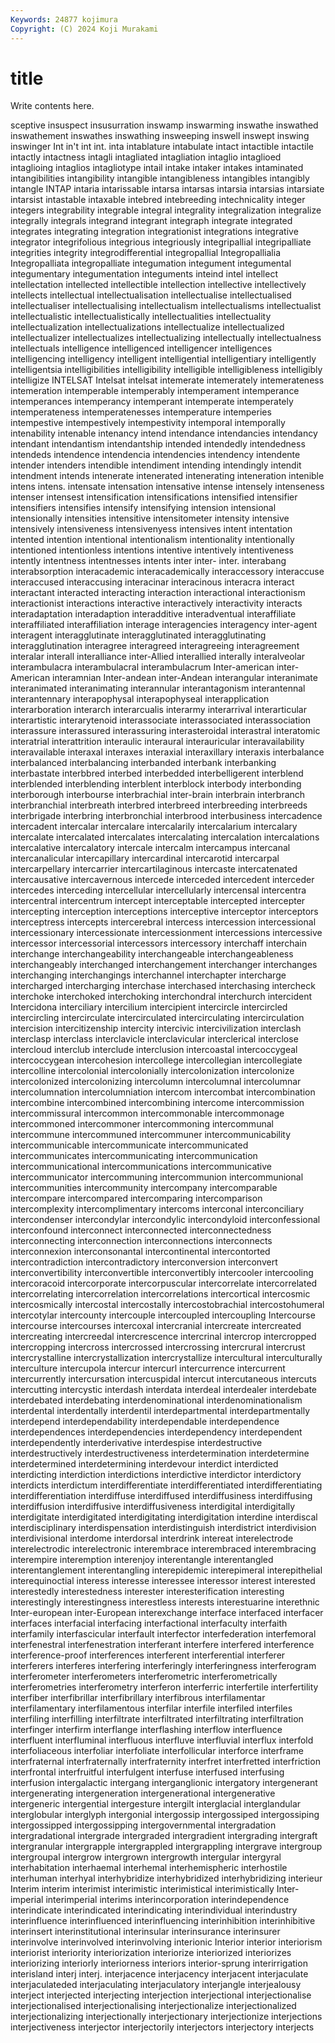 ```yaml
---
Keywords: 24877 kojimura
Copyright: (C) 2024 Koji Murakami
---
```


# title

Write contents here.



sceptive insuspect insusurration inswamp inswarming inswathe inswathed inswathement
inswathes inswathing insweeping inswell inswept inswing inswinger Int in't int
int. inta intablature intabulate intact intactible intactile intactly intactness intagli
intagliated intagliation intaglio intaglioed intaglioing intaglios intagliotype intail intake intaker
intakes intaminated intangibilities intangibility intangible intangibleness intangibles intangibly intangle INTAP
intaria intarissable intarsa intarsas intarsia intarsias intarsiate intarsist intastable intaxable
intebred intebreeding intechnicality integer integers integrability integrable integral integrality integralization
integralize integrally integrals integrand integrant integraph integrate integrated integrates integrating
integration integrationist integrations integrative integrator integrifolious integrious integriously integripallial integripalliate
integrities integrity integrodifferential integropallial Integropallialia Integropalliata integropalliate integumation integument integumental
integumentary integumentation integuments inteind intel intellect intellectation intellected intellectible intellection
intellective intellectively intellects intellectual intellectualisation intellectualise intellectualised intellectualiser intellectualising intellectualism
intellectualisms intellectualist intellectualistic intellectualistically intellectualities intellectuality intellectualization intellectualizations intellectualize intellectualized
intellectualizer intellectualizes intellectualizing intellectually intellectualness intellectuals intelligence intelligenced intelligencer intelligences
intelligencing intelligency intelligent intelligential intelligentiary intelligently intelligentsia intelligibilities intelligibility intelligible
intelligibleness intelligibly intelligize INTELSAT Intelsat intelsat intemerate intemerately intemerateness intemeration
intemperable intemperably intemperament intemperance intemperances intemperancy intemperant intemperate intemperately intemperateness
intemperatenesses intemperature intemperies intempestive intempestively intempestivity intemporal intemporally intenability intenable
intenancy intend intendance intendancies intendancy intendant intendantism intendantship intended intendedly
intendedness intendeds intendence intendencia intendencies intendency intendente intender intenders intendible
intendiment intending intendingly intendit intendment intends intenerate intenerated intenerating inteneration
intenible intens intens. intensate intensation intensative intense intensely intenseness intenser
intensest intensification intensifications intensified intensifier intensifiers intensifies intensify intensifying intension
intensional intensionally intensities intensitive intensitometer intensity intensive intensively intensiveness intensivenyess
intensives intent intentation intented intention intentional intentionalism intentionality intentionally intentioned
intentionless intentions intentive intentively intentiveness intently intentness intentnesses intents inter
inter- inter. interabang interabsorption interacademic interacademically interaccessory interaccuse interaccused interaccusing
interacinar interacinous interacra interact interactant interacted interacting interaction interactional interactionism
interactionist interactions interactive interactively interactivity interacts interadaptation interadaption interadditive interadventual
interaffiliate interaffiliated interaffiliation interage interagencies interagency inter-agent interagent interagglutinate interagglutinated
interagglutinating interagglutination interagree interagreed interagreeing interagreement interalar interall interalliance inter-Allied
interallied interally interalveolar interambulacra interambulacral interambulacrum Inter-american inter-American interamnian Inter-andean
inter-Andean interangular interanimate interanimated interanimating interannular interantagonism interantennal interantennary interapophysal
interapophyseal interapplication interarboration interarch interarcualis interarmy interarrival interarticular interartistic interarytenoid
interassociate interassociated interassociation interassure interassured interassuring interasteroidal interastral interatomic interatrial
interattrition interaulic interaural interauricular interavailability interavailable interaxal interaxes interaxial interaxillary
interaxis interbalance interbalanced interbalancing interbanded interbank interbanking interbastate interbbred interbed
interbedded interbelligerent interblend interblended interblending interblent interblock interbody interbonding interborough
interbourse interbrachial inter-brain interbrain interbranch interbranchial interbreath interbred interbreed interbreeding
interbreeds interbrigade interbring interbronchial interbrood interbusiness intercadence intercadent intercalar intercalare
intercalarily intercalarium intercalary intercalate intercalated intercalates intercalating intercalation intercalations intercalative
intercalatory intercale intercalm intercampus intercanal intercanalicular intercapillary intercardinal intercarotid intercarpal
intercarpellary intercarrier intercartilaginous intercaste intercatenated intercausative intercavernous intercede interceded intercedent
interceder intercedes interceding intercellular intercellularly intercensal intercentra intercentral intercentrum intercept
interceptable intercepted intercepter intercepting interception interceptions interceptive interceptor interceptors interceptress
intercepts intercerebral intercess intercession intercessional intercessionary intercessionate intercessionment intercessions intercessive
intercessor intercessorial intercessors intercessory interchaff interchain interchange interchangeability interchangeable interchangeableness
interchangeably interchanged interchangement interchanger interchanges interchanging interchangings interchannel interchapter intercharge
intercharged intercharging interchase interchased interchasing intercheck interchoke interchoked interchoking interchondral
interchurch intercident Intercidona interciliary intercilium intercipient intercircle intercircled intercircling intercirculate
intercirculated intercirculating intercirculation intercision intercitizenship intercity intercivic intercivilization interclash interclasp
interclass interclavicle interclavicular interclerical interclose intercloud interclub interclude interclusion intercoastal
intercoccygeal intercoccygean intercohesion intercollege intercollegian intercollegiate intercolline intercolonial intercolonially intercolonization
intercolonize intercolonized intercolonizing intercolumn intercolumnal intercolumnar intercolumnation intercolumniation intercom intercombat
intercombination intercombine intercombined intercombining intercome intercommission intercommissural intercommon intercommonable intercommonage
intercommoned intercommoner intercommoning intercommunal intercommune intercommuned intercommuner intercommunicability intercommunicable intercommunicate
intercommunicated intercommunicates intercommunicating intercommunication intercommunicational intercommunications intercommunicative intercommunicator intercommuning intercommunion
intercommunional intercommunities intercommunity intercompany intercomparable intercompare intercompared intercomparing intercomparison intercomplexity
intercomplimentary intercoms interconal interconciliary intercondenser intercondylar intercondylic intercondyloid interconfessional interconfound
interconnect interconnected interconnectedness interconnecting interconnection interconnections interconnects interconnexion interconsonantal intercontinental
intercontorted intercontradiction intercontradictory interconversion interconvert interconvertibility interconvertible interconvertibly intercooler intercooling
intercoracoid intercorporate intercorpuscular intercorrelate intercorrelated intercorrelating intercorrelation intercorrelations intercortical intercosmic
intercosmically intercostal intercostally intercostobrachial intercostohumeral intercotylar intercounty intercouple intercoupled intercoupling
Intercourse intercourse intercourses intercoxal intercranial intercreate intercreated intercreating intercreedal intercrescence
intercrinal intercrop intercropped intercropping intercross intercrossed intercrossing intercrural intercrust intercrystalline
intercrystallization intercrystallize intercultural interculturally interculture intercupola intercur intercurl intercurrence intercurrent
intercurrently intercursation intercuspidal intercut intercutaneous intercuts intercutting intercystic interdash interdata
interdeal interdealer interdebate interdebated interdebating interdenominational interdenominationalism interdental interdentally interdentil
interdepartmental interdepartmentally interdepend interdependability interdependable interdependence interdependences interdependencies interdependency interdependent
interdependently interderivative interdespise interdestructive interdestructively interdestructiveness interdetermination interdetermine interdetermined interdetermining
interdevour interdict interdicted interdicting interdiction interdictions interdictive interdictor interdictory interdicts
interdictum interdifferentiate interdifferentiated interdifferentiating interdifferentiation interdiffuse interdiffused interdiffusiness interdiffusing interdiffusion
interdiffusive interdiffusiveness interdigital interdigitally interdigitate interdigitated interdigitating interdigitation interdine interdiscal
interdisciplinary interdispensation interdistinguish interdistrict interdivision interdivisional interdome interdorsal interdrink intereat
interelectrode interelectrodic interelectronic interembrace interembraced interembracing interempire interemption interenjoy interentangle
interentangled interentanglement interentangling interepidemic interepimeral interepithelial interequinoctial interess interesse interessee
interessor interest interested interestedly interestedness interester interesterification interesting interestingly interestingness
interestless interests interestuarine interethnic Inter-european inter-European interexchange interface interfaced interfacer
interfaces interfacial interfacing interfactional interfaculty interfaith interfamily interfascicular interfault interfector
interfederation interfemoral interfenestral interfenestration interferant interfere interfered interference interference-proof interferences
interferent interferential interferer interferers interferes interfering interferingly interferingness interferogram interferometer
interferometers interferometric interferometrically interferometries interferometry interferon interferric interfertile interfertility interfiber
interfibrillar interfibrillary interfibrous interfilamentar interfilamentary interfilamentous interfilar interfile interfiled interfiles
interfiling interfilling interfiltrate interfiltrated interfiltrating interfiltration interfinger interfirm interflange interflashing
interflow interfluence interfluent interfluminal interfluous interfluve interfluvial interflux interfold interfoliaceous
interfoliar interfoliate interfollicular interforce interframe interfraternal interfraternally interfraternity interfret interfretted
interfriction interfrontal interfruitful interfulgent interfuse interfused interfusing interfusion intergalactic intergang
interganglionic intergatory intergenerant intergenerating intergeneration intergenerational intergenerative intergeneric intergential intergesture
intergilt interglacial interglandular interglobular interglyph intergonial intergossip intergossiped intergossiping intergossipped
intergossipping intergovernmental intergradation intergradational intergrade intergraded intergradient intergrading intergraft intergranular
intergrapple intergrappled intergrappling intergrave intergroup intergroupal intergrow intergrown intergrowth intergular
intergyral interhabitation interhaemal interhemal interhemispheric interhostile interhuman interhyal interhybridize interhybridized
interhybridizing interieur Interim interim interimist interimistic interimistical interimistically Inter-imperial interimperial
interims interincorporation interindependence interindicate interindicated interindicating interindividual interindustry interinfluence interinfluenced
interinfluencing interinhibition interinhibitive interinsert interinstitutional interinsular interinsurance interinsurer interinvolve interinvolved
interinvolving interionic Interior interior interiorism interiorist interiority interiorization interiorize interiorized
interiorizes interiorizing interiorly interiorness interiors interior-sprung interirrigation interisland interj interj.
interjacence interjacency interjacent interjaculate interjaculateded interjaculating interjaculatory interjangle interjealousy interject
interjected interjecting interjection interjectional interjectionalise interjectionalised interjectionalising interjectionalize interjectionalized interjectionalizing
interjectionally interjectionary interjectionize interjections interjectiveness interjector interjectorily interjectors interjectory interjects
